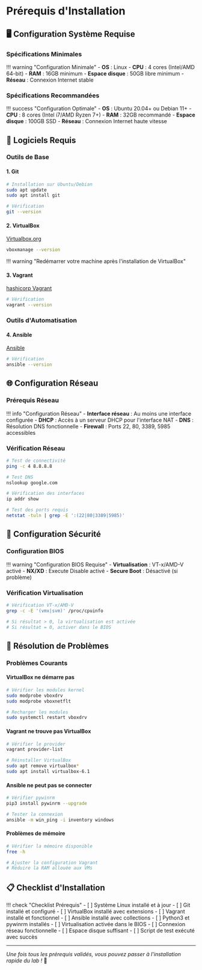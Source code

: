 
<!-- PRERQUIS -->
# Prérequis d'Installation

## 🖥️ Configuration Système Requise

### Spécifications Minimales

!!! warning "Configuration Minimale"
    - **OS** : Linux 
    - **CPU** : 4 cores (Intel/AMD 64-bit)
    - **RAM** : 16GB minimum
    - **Espace disque** : 50GB libre minimum
    - **Réseau** : Connexion Internet stable

### Spécifications Recommandées

!!! success "Configuration Optimale"
    - **OS** : Ubuntu 20.04+ ou Debian 11+
    - **CPU** : 8 cores (Intel i7/AMD Ryzen 7+)
    - **RAM** : 32GB recommandé
    - **Espace disque** : 100GB SSD
    - **Réseau** : Connexion Internet haute vitesse

## 🔧 Logiciels Requis

### Outils de Base

#### 1. Git
```bash
# Installation sur Ubuntu/Debian
sudo apt update
sudo apt install git

# Vérification
git --version
```

#### 2. VirtualBox
[Virtualbox.org](https://www.virtualbox.org/)  
```bash
vboxmanage --version
```

!!! warning "Redémarrer votre machine après l'installation de VirtualBox"

#### 3. Vagrant
[hashicorp Vagrant](https://developer.hashicorp.com/vagrant)  
```bash
# Vérification
vagrant --version
```

### Outils d'Automatisation

#### 4. Ansible 
[Ansible](https://docs.ansible.com/ansible/latest/installation_guide/intro_installation.html)  
```bash
# Vérification
ansible --version
```

## 🌐 Configuration Réseau

### Prérequis Réseau

!!! info "Configuration Réseau"
    - **Interface réseau** : Au moins une interface configurée
    - **DHCP** : Accès à un serveur DHCP pour l'interface NAT
    - **DNS** : Résolution DNS fonctionnelle
    - **Firewall** : Ports 22, 80, 3389, 5985 accessibles

### Vérification Réseau

```bash
# Test de connectivité
ping -c 4 8.8.8.8

# Test DNS
nslookup google.com

# Vérification des interfaces
ip addr show

# Test des ports requis
netstat -tuln | grep -E ':(22|80|3389|5985)'
```

## 🔐 Configuration Sécurité
### Configuration BIOS

!!! warning "Configuration BIOS Requise"
    - **Virtualisation** : VT-x/AMD-V activé
    - **NX/XD** : Execute Disable activé
    - **Secure Boot** : Désactivé (si problème)

### Vérification Virtualisation

```bash
# Vérification VT-x/AMD-V
grep -c -E '(vmx|svm)' /proc/cpuinfo

# Si résultat > 0, la virtualisation est activée
# Si résultat = 0, activer dans le BIOS
```


## 🚨 Résolution de Problèmes

### Problèmes Courants

#### VirtualBox ne démarre pas
```bash
# Vérifier les modules kernel
sudo modprobe vboxdrv
sudo modprobe vboxnetflt

# Recharger les modules
sudo systemctl restart vboxdrv
```

#### Vagrant ne trouve pas VirtualBox
```bash
# Vérifier le provider
vagrant provider-list

# Réinstaller VirtualBox
sudo apt remove virtualbox*
sudo apt install virtualbox-6.1
```

#### Ansible ne peut pas se connecter
```bash
# Vérifier pywinrm
pip3 install pywinrm --upgrade

# Tester la connexion
ansible -m win_ping -i inventory windows
```

#### Problèmes de mémoire
```bash
# Vérifier la mémoire disponible
free -h

# Ajuster la configuration Vagrant
# Réduire la RAM allouée aux VMs
```

## 📋 Checklist d'Installation

!!! check "Checklist Prérequis"
    - [ ] Système Linux installé et à jour
    - [ ] Git installé et configuré
    - [ ] VirtualBox installé avec extensions
    - [ ] Vagrant installé et fonctionnel
    - [ ] Ansible installé avec collections
    - [ ] Python3 et pywinrm installés
    - [ ] Virtualisation activée dans le BIOS
    - [ ] Connexion réseau fonctionnelle
    - [ ] Espace disque suffisant
    - [ ] Script de test exécuté avec succès

---

*Une fois tous les prérequis validés, vous pouvez passer à l'installation rapide du lab !* 🚀 
